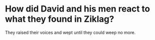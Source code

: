 # How did David and his men react to what they found in Ziklag?

They raised their voices and wept until they could weep no more.
